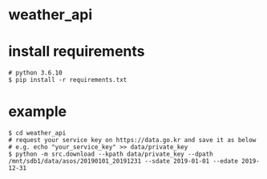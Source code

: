 # weather_api

# install requirements
```
# python 3.6.10
$ pip install -r requirements.txt
```

# example
```
$ cd weather_api
# request your service key on https://data.go.kr and save it as below
# e.g. echo "your_service_key" >> data/private_key
$ python -m src.download --kpath data/private_key --dpath /mnt/sdb1/data/asos/20190101_20191231 --sdate 2019-01-01 --edate 2019-12-31
```
